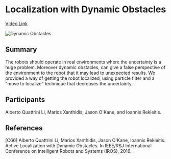 # Localization with Dynamic Obstacles

[Video Link](https://afrl.cse.sc.edu/afrl/research/marios/images/dyn_loc.mp4)

![Dynamic Obstacles](/client/src/research/localization_dynamic_obstacles/dyn_loc2.png)

## Summary
The robots should operate in real environments where the uncertainty is a huge problem. Moreover dynamic obstacles, can give a false perspective of the environment to the robot that it may lead to unexpected results. We provided a way of getting the robot localized, using particle filter and a "move to localize" technique that decreases the uncertainty.

## Participants
Alberto Quattrini Li, Marios Xanthidis, Jason O'Kane, and Ioannis Rekleitis.

## References
[C66] Alberto Quattrini Li, Marios Xanthidis, Jason O'Kane, Ioannis Rekleitis. Active Localization with Dynamic Obstacles. In IEEE/RSJ International Conference on Intelligent Robots and Systems (IROS), 2016.

